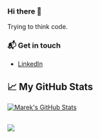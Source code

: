 ### Hi there 👋

Trying to think code.
### 📬  Get in touch
 - [LinkedIn](https://www.linkedin.com/in/prathamesh-desai-750672196/)

## &#x1f4c8; My GitHub Stats

<a href="https://github.com/ozer550/ozer550">
  <img align="center" src="https://github-readme-stats.vercel.app/api?username=ozer550&show_icons=true&line_height=27&count_private=true&title_color=ffffff&text_color=c9cacc&icon_color=2bbc8a&bg_color=1d1f21" alt="Marek's GitHub Stats" />
</a>

## 

<a href="https://github.com/ozer550/ozer550">
  <img align="center" src="https://github-readme-stats.vercel.app/api/top-langs/?username=ozer619&title_color=ffffff&text_color=c9cacc&icon_color=2bbc8a&bg_color=1d1f21&langs_count=10&layout=compact" />
</a>

<!--
**ozer550/ozer550** is a ✨ _special_ ✨ repository because its `README.md` (this file) appears on your GitHub profile.

Here are some ideas to get you started:

- 🔭 I’m currently working on ...
- 🌱 I’m currently learning ...
- 👯 I’m looking to collaborate on ...
- 🤔 I’m looking for help with ...
- 💬 Ask me about ...
- 📫 How to reach me: ...
- 😄 Pronouns: ...
- ⚡ Fun fact: ...
-->
